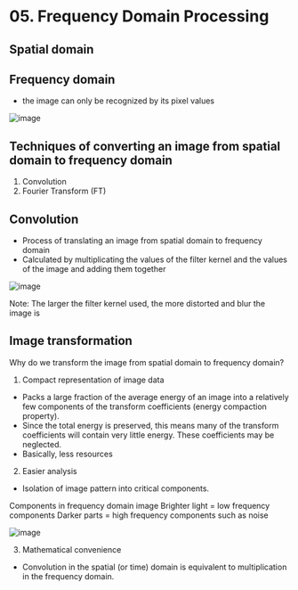 # 05. Frequency Domain Processing

## Spatial domain

## Frequency domain 
- the image can only be recognized by its pixel values

![image](https://github.com/user-attachments/assets/c6e070ca-796a-46ba-84a1-4d8ffed284a8)

## Techniques of converting an image from spatial domain to frequency domain
1. Convolution
2. Fourier Transform (FT)

## Convolution
- Process of translating an image from spatial domain to frequency domain
- Calculated by multiplicating the values of the filter kernel and the values of the image and adding them together

![image](https://github.com/user-attachments/assets/bdbf45e7-def3-4c58-8835-01c822089c3e)

Note: The larger the filter kernel used, the more distorted and blur the image is

## Image transformation
Why do we transform the image from spatial domain to frequency domain?

1. Compact representation of image data
- Packs a large fraction of the average energy of an image into a relatively few components of the transform coefficients (energy compaction property). 
- Since the total energy is preserved, this means many of the transform coefficients will contain very little energy. These coefficients may be neglected.
- Basically, less resources   

2.  Easier analysis
- Isolation of image pattern into critical components.

Components in frequency domain image
Brighter light = low frequency components
Darker parts = high frequency components such as noise

![image](https://github.com/user-attachments/assets/75a71a02-2bfb-4ffd-8a95-0d6d39711557)


3.  Mathematical convenience
- Convolution in the spatial (or time) domain is equivalent to multiplication in the frequency domain.





